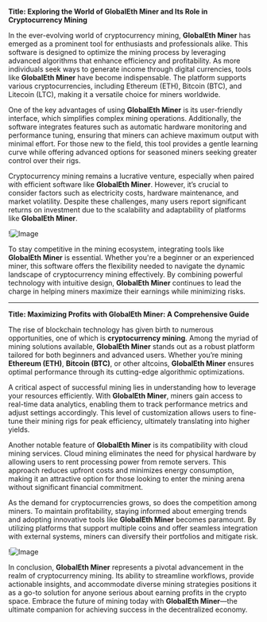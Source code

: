 **Title: Exploring the World of GlobalEth Miner and Its Role in Cryptocurrency Mining**

In the ever-evolving world of cryptocurrency mining, **GlobalEth Miner** has emerged as a prominent tool for enthusiasts and professionals alike. This software is designed to optimize the mining process by leveraging advanced algorithms that enhance efficiency and profitability. As more individuals seek ways to generate income through digital currencies, tools like **GlobalEth Miner** have become indispensable. The platform supports various cryptocurrencies, including Ethereum (ETH), Bitcoin (BTC), and Litecoin (LTC), making it a versatile choice for miners worldwide.

One of the key advantages of using **GlobalEth Miner** is its user-friendly interface, which simplifies complex mining operations. Additionally, the software integrates features such as automatic hardware monitoring and performance tuning, ensuring that miners can achieve maximum output with minimal effort. For those new to the field, this tool provides a gentle learning curve while offering advanced options for seasoned miners seeking greater control over their rigs.

Cryptocurrency mining remains a lucrative venture, especially when paired with efficient software like **GlobalEth Miner**. However, it’s crucial to consider factors such as electricity costs, hardware maintenance, and market volatility. Despite these challenges, many users report significant returns on investment due to the scalability and adaptability of platforms like **GlobalEth Miner**.

!![Image](https://github.com/user-attachments/assets/3be06921-4469-491d-bd37-5f14c53422b7)

To stay competitive in the mining ecosystem, integrating tools like **GlobalEth Miner** is essential. Whether you're a beginner or an experienced miner, this software offers the flexibility needed to navigate the dynamic landscape of cryptocurrency mining effectively. By combining powerful technology with intuitive design, **GlobalEth Miner** continues to lead the charge in helping miners maximize their earnings while minimizing risks.

---

**Title: Maximizing Profits with GlobalEth Miner: A Comprehensive Guide**

The rise of blockchain technology has given birth to numerous opportunities, one of which is **cryptocurrency mining**. Among the myriad of mining solutions available, **GlobalEth Miner** stands out as a robust platform tailored for both beginners and advanced users. Whether you’re mining **Ethereum (ETH)**, **Bitcoin (BTC)**, or other altcoins, **GlobalEth Miner** ensures optimal performance through its cutting-edge algorithmic optimizations.

A critical aspect of successful mining lies in understanding how to leverage your resources efficiently. With **GlobalEth Miner**, miners gain access to real-time data analytics, enabling them to track performance metrics and adjust settings accordingly. This level of customization allows users to fine-tune their mining rigs for peak efficiency, ultimately translating into higher yields.

Another notable feature of **GlobalEth Miner** is its compatibility with cloud mining services. Cloud mining eliminates the need for physical hardware by allowing users to rent processing power from remote servers. This approach reduces upfront costs and minimizes energy consumption, making it an attractive option for those looking to enter the mining arena without significant financial commitment.

As the demand for cryptocurrencies grows, so does the competition among miners. To maintain profitability, staying informed about emerging trends and adopting innovative tools like **GlobalEth Miner** becomes paramount. By utilizing platforms that support multiple coins and offer seamless integration with external systems, miners can diversify their portfolios and mitigate risk.

!![Image](https://github.com/user-attachments/assets/3be06921-4469-491d-bd37-5f14c53422b7)

In conclusion, **GlobalEth Miner** represents a pivotal advancement in the realm of cryptocurrency mining. Its ability to streamline workflows, provide actionable insights, and accommodate diverse mining strategies positions it as a go-to solution for anyone serious about earning profits in the crypto space. Embrace the future of mining today with **GlobalEth Miner**—the ultimate companion for achieving success in the decentralized economy.